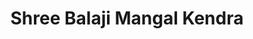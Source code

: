 ---
title: "Shree Balaji Mangal Kendra"
url: /pune/shree-balaji-mangal-kendra/
shop: wedding gown
---